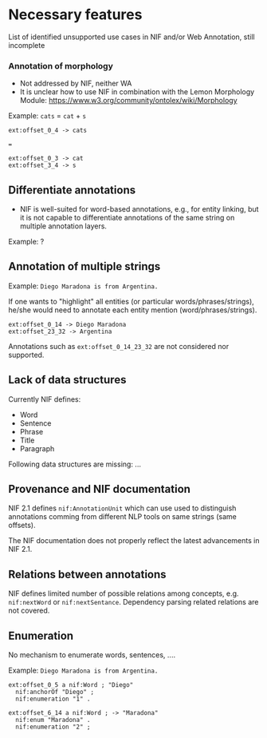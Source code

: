 # Necessary features

List of identified unsupported use cases in NIF and/or Web Annotation, still incomplete

### Annotation of morphology

- Not addressed by NIF, neither WA
- It is unclear how to use NIF in combination with the Lemon Morphology Module: https://www.w3.org/community/ontolex/wiki/Morphology

Example:
`cats` = `cat` + `s`
```
ext:offset_0_4 -> cats

=

ext:offset_0_3 -> cat
ext:offset_3_4 -> s
```


## Differentiate annotations

- NIF is well-suited for word-based annotations, e.g., for entity linking, but it is not capable to differentiate annotations of the same string on multiple annotation layers.

Example: ?

## Annotation of multiple strings

Example:
`Diego Maradona is from Argentina.`

If one wants to "highlight" all entities (or particular words/phrases/strings), he/she would need to annotate each entity mention (word/phrases/strings).
```
ext:offset_0_14 -> Diego Maradona
ext:offset_23_32 -> Argentina
```

Annotations such as `ext:offset_0_14_23_32` are not considered nor supported.

## Lack of data structures

Currently NIF defines:

- Word
- Sentence
- Phrase
- Title
- Paragraph

Following data structures are missing: ...

## Provenance and NIF documentation

NIF 2.1 defines `nif:AnnotationUnit` which can use used to distinguish annotations comming from different NLP tools on same strings (same offsets).

The NIF documentation does not properly reflect the latest advancements in NIF 2.1.

## Relations between annotations

NIF defines limited number of possible relations among concepts, e.g. `nif:nextWord` or `nif:nextSentance`.
Dependency parsing related relations are not covered.

## Enumeration

No mechanism to enumerate words, sentences, ....

Example:
`Diego Maradona is from Argentina.`

```
ext:offset_0_5 a nif:Word ; "Diego"
  nif:anchorOf "Diego" ;
  nif:enumeration "1" .
  
ext:offset_6_14 a nif:Word ; -> "Maradona"
  nif:enum "Maradona" .
  nif:enumeration "2" ;
```
